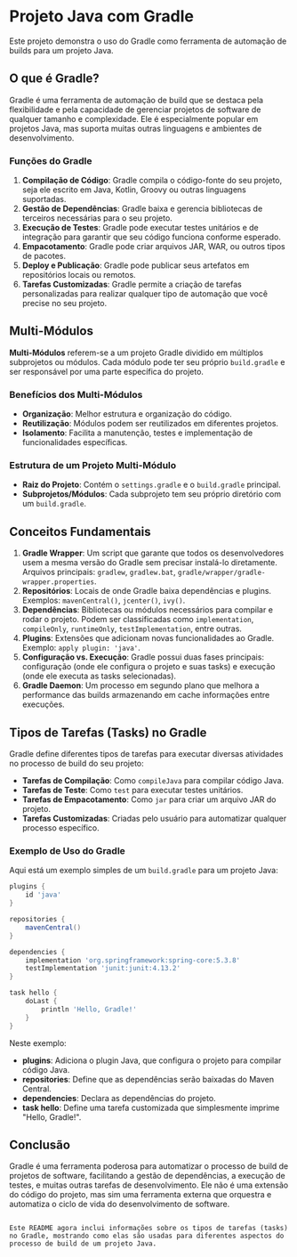 # Projeto Java com Gradle

Este projeto demonstra o uso do Gradle como ferramenta de automação de builds para um projeto Java.

## O que é Gradle?

Gradle é uma ferramenta de automação de build que se destaca pela flexibilidade e pela capacidade de gerenciar projetos de software de qualquer tamanho e complexidade. Ele é especialmente popular em projetos Java, mas suporta muitas outras linguagens e ambientes de desenvolvimento.

### Funções do Gradle

1. **Compilação de Código**: Gradle compila o código-fonte do seu projeto, seja ele escrito em Java, Kotlin, Groovy ou outras linguagens suportadas.
2. **Gestão de Dependências**: Gradle baixa e gerencia bibliotecas de terceiros necessárias para o seu projeto.
3. **Execução de Testes**: Gradle pode executar testes unitários e de integração para garantir que seu código funciona conforme esperado.
4. **Empacotamento**: Gradle pode criar arquivos JAR, WAR, ou outros tipos de pacotes.
5. **Deploy e Publicação**: Gradle pode publicar seus artefatos em repositórios locais ou remotos.
6. **Tarefas Customizadas**: Gradle permite a criação de tarefas personalizadas para realizar qualquer tipo de automação que você precise no seu projeto.

## Multi-Módulos

**Multi-Módulos** referem-se a um projeto Gradle dividido em múltiplos subprojetos ou módulos. Cada módulo pode ter seu próprio `build.gradle` e ser responsável por uma parte específica do projeto.

### Benefícios dos Multi-Módulos

- **Organização**: Melhor estrutura e organização do código.
- **Reutilização**: Módulos podem ser reutilizados em diferentes projetos.
- **Isolamento**: Facilita a manutenção, testes e implementação de funcionalidades específicas.

### Estrutura de um Projeto Multi-Módulo

- **Raiz do Projeto**: Contém o `settings.gradle` e o `build.gradle` principal.
- **Subprojetos/Módulos**: Cada subprojeto tem seu próprio diretório com um `build.gradle`.

## Conceitos Fundamentais

1. **Gradle Wrapper**: Um script que garante que todos os desenvolvedores usem a mesma versão do Gradle sem precisar instalá-lo diretamente. Arquivos principais: `gradlew`, `gradlew.bat`, `gradle/wrapper/gradle-wrapper.properties`.
2. **Repositórios**: Locais de onde Gradle baixa dependências e plugins. Exemplos: `mavenCentral()`, `jcenter()`, `ivy()`.
3. **Dependências**: Bibliotecas ou módulos necessários para compilar e rodar o projeto. Podem ser classificadas como `implementation`, `compileOnly`, `runtimeOnly`, `testImplementation`, entre outras.
4. **Plugins**: Extensões que adicionam novas funcionalidades ao Gradle. Exemplo: `apply plugin: 'java'`.
5. **Configuração vs. Execução**: Gradle possui duas fases principais: configuração (onde ele configura o projeto e suas tasks) e execução (onde ele executa as tasks selecionadas).
6. **Gradle Daemon**: Um processo em segundo plano que melhora a performance das builds armazenando em cache informações entre execuções.

## Tipos de Tarefas (Tasks) no Gradle

Gradle define diferentes tipos de tarefas para executar diversas atividades no processo de build do seu projeto:

- **Tarefas de Compilação**: Como `compileJava` para compilar código Java.
- **Tarefas de Teste**: Como `test` para executar testes unitários.
- **Tarefas de Empacotamento**: Como `jar` para criar um arquivo JAR do projeto.
- **Tarefas Customizadas**: Criadas pelo usuário para automatizar qualquer processo específico.

### Exemplo de Uso do Gradle

Aqui está um exemplo simples de um `build.gradle` para um projeto Java:

```groovy
plugins {
    id 'java'
}

repositories {
    mavenCentral()
}

dependencies {
    implementation 'org.springframework:spring-core:5.3.8'
    testImplementation 'junit:junit:4.13.2'
}

task hello {
    doLast {
        println 'Hello, Gradle!'
    }
}
```

Neste exemplo:

- **plugins**: Adiciona o plugin Java, que configura o projeto para compilar código Java.
- **repositories**: Define que as dependências serão baixadas do Maven Central.
- **dependencies**: Declara as dependências do projeto.
- **task hello**: Define uma tarefa customizada que simplesmente imprime "Hello, Gradle!".

## Conclusão

Gradle é uma ferramenta poderosa para automatizar o processo de build de projetos de software, facilitando a gestão de dependências, a execução de testes, e muitas outras tarefas de desenvolvimento. Ele não é uma extensão do código do projeto, mas sim uma ferramenta externa que orquestra e automatiza o ciclo de vida do desenvolvimento de software.
```

Este README agora inclui informações sobre os tipos de tarefas (tasks) no Gradle, mostrando como elas são usadas para diferentes aspectos do processo de build de um projeto Java.